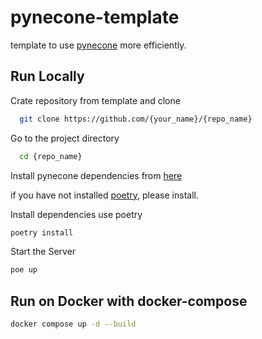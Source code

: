 # pynecone-template

template to use [pynecone](https://github.com/pynecone-io/pynecone) more efficiently.
## Run Locally

Crate repository from template and clone

```bash
  git clone https://github.com/{your_name}/{repo_name}
```

Go to the project directory

```bash
  cd {repo_name}
```

Install pynecone dependencies from [here](https://pynecone.io/docs/getting-started/installation)

if you have not installed [poetry](https://github.com/python-poetry/poetry), please install.

Install dependencies use poetry

```bash
poetry install
```

Start the Server

```bash
poe up
```
## Run on Docker with docker-compose

```bash
docker compose up -d --build
```
